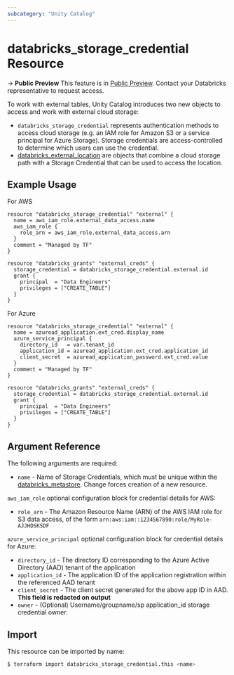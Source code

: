 ```yaml
---
subcategory: "Unity Catalog"
---
```

# databricks_storage_credential Resource

-> **Public Preview** This feature is in [Public Preview](https://docs.databricks.com/release-notes/release-types.html). Contact your Databricks representative to request access. 

To work with external tables, Unity Catalog introduces two new objects to access and work with external cloud storage:
- `databricks_storage_credential` represents authentication methods to access cloud storage (e.g. an IAM role for Amazon S3 or a service principal for Azure Storage). Storage credentials are access-controlled to determine which users can use the credential.
- [databricks_external_location](external_location.md) are objects that combine a cloud storage path with a Storage Credential that can be used to access the location. 

## Example Usage

For AWS

```hcl
resource "databricks_storage_credential" "external" {
  name = aws_iam_role.external_data_access.name
  aws_iam_role {
    role_arn = aws_iam_role.external_data_access.arn
  }
  comment = "Managed by TF"
}

resource "databricks_grants" "external_creds" {
  storage_credential = databricks_storage_credential.external.id
  grant {
    principal  = "Data Engineers"
    privileges = ["CREATE_TABLE"]
  }
}
```

For Azure

```hcl
resource "databricks_storage_credential" "external" {
  name = azuread_application.ext_cred.display_name
  azure_service_principal {
    directory_id   = var.tenant_id
    application_id = azuread_application.ext_cred.application_id
    client_secret  = azuread_application_password.ext_cred.value
  }
  comment = "Managed by TF"
}

resource "databricks_grants" "external_creds" {
  storage_credential = databricks_storage_credential.external.id
  grant {
    principal  = "Data Engineers"
    privileges = ["CREATE_TABLE"]
  }
}
```

## Argument Reference

The following arguments are required:

* `name` - Name of Storage Credentials, which must be unique within the [databricks_metastore](metastore.md). Change forces creation of a new resource.

`aws_iam_role` optional configuration block for credential details for AWS:
* `role_arn` - The Amazon Resource Name (ARN) of the AWS IAM role for S3 data access, of the form `arn:aws:iam::1234567890:role/MyRole-AJJHDSKSDF`

`azure_service_principal` optional configuration block for credential details for Azure:
* `directory_id` - The directory ID corresponding to the Azure Active Directory (AAD) tenant of the application
* `application_id` - The application ID of the application registration within the referenced AAD tenant
* `client_secret` - The client secret generated for the above app ID in AAD. **This field is redacted on output**
* `owner` - (Optional) Username/groupname/sp application_id storage credential owner.

## Import

This resource can be imported by name:

```bash
$ terraform import databricks_storage_credential.this <name>
```
